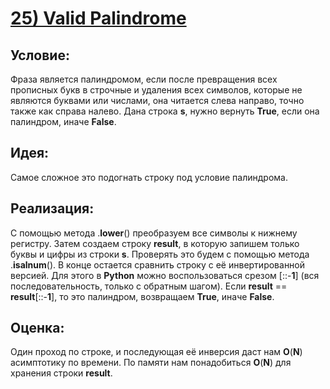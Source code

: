 # [**25) Valid Palindrome**](https://leetcode.com/problems/valid-palindrome/description/)

## **Условие:**

Фраза является палиндромом, если после превращения всех прописных букв в строчные и удаления всех символов, которые не являются буквами или числами, она читается слева направо, точно также как справа налево. Дана строка **s**, нужно вернуть **True**, если она палиндром, иначе **False**.

## **Идея:**

Самое сложное это подогнать строку под условие палиндрома.

## **Реализация:**

С помощью метода .**lower**() преобразуем все символы к нижнему регистру. Затем создаем строку **result**, в которую запишем только буквы и цифры из строки **s**. Проверять это будем с помощью метода .**isalnum**(). В конце остается сравнить строку с её инвертированной версией. Для этого в **Python** можно воспользоваться срезом [::-**1**] (вся последовательность, только с обратным шагом). Если **result** == **result**[::-**1**], то это палиндром, возвращаем **True**, иначе **False**.



## **Оценка:**

Один проход по строке, и последующая её инверсия даст нам **O**(**N**) асимптотику по времени. По памяти нам понадобиться **O**(**N**) для хранения строки **result**.

